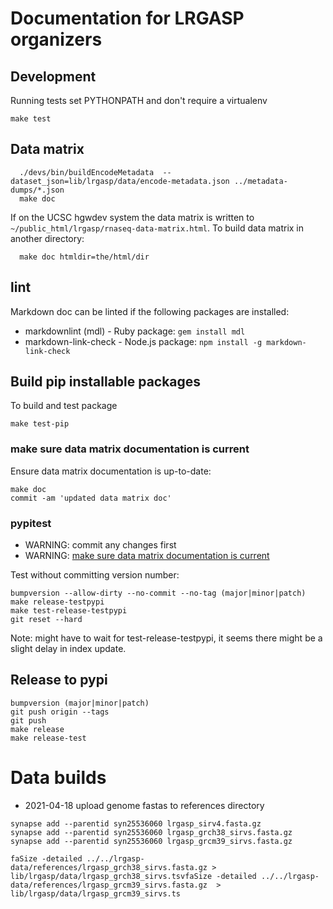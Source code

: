 # Documentation for LRGASP organizers

## Development

Running tests set PYTHONPATH and don't require a virtualenv

```
make test
```

## Data matrix

```
  ./devs/bin/buildEncodeMetadata  --dataset_json=lib/lrgasp/data/encode-metadata.json ../metadata-dumps/*.json
  make doc
```

If on the UCSC hgwdev system the data matrix is written to
`~/public_html/lrgasp/rnaseq-data-matrix.html`.  To build
data matrix in another directory:
```
  make doc htmldir=the/html/dir
```


## lint

Markdown doc can be linted if the following packages are installed:

* markdownlint (mdl) - Ruby package: `gem install mdl`
* markdown-link-check - Node.js package: `npm install -g markdown-link-check`

## Build pip installable packages

To build and test package

```
make test-pip
```

### make sure data matrix documentation is current

Ensure data matrix documentation is up-to-date:
```
make doc
commit -am 'updated data matrix doc'
```

### pypitest

* WARNING: commit any changes first
* WARNING: [make sure data matrix documentation is current](#make_sure_data_matrix_documentation_is_current)

Test without committing version number:
```
bumpversion --allow-dirty --no-commit --no-tag (major|minor|patch)
make release-testpypi
make test-release-testpypi
git reset --hard
```

Note: might have to wait for test-release-testpypi, it seems there might be 
a slight delay in index update.

## Release to pypi


```
bumpversion (major|minor|patch)
git push origin --tags
git push
make release
make release-test
```


# Data builds

* 2021-04-18 upload genome fastas to references directory
```
synapse add --parentid syn25536060 lrgasp_sirv4.fasta.gz
synapse add --parentid syn25536060 lrgasp_grch38_sirvs.fasta.gz
synapse add --parentid syn25536060 lrgasp_grcm39_sirvs.fasta.gz
```

```
faSize -detailed ../../lrgasp-data/references/lrgasp_grch38_sirvs.fasta.gz > lib/lrgasp/data/lrgasp_grch38_sirvs.tsvfaSize -detailed ../../lrgasp-data/references/lrgasp_grcm39_sirvs.fasta.gz  > lib/lrgasp/data/lrgasp_grcm39_sirvs.ts
```



